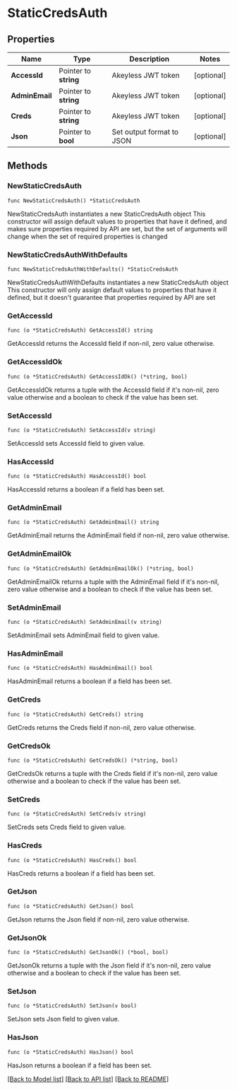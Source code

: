 # StaticCredsAuth

## Properties

Name | Type | Description | Notes
------------ | ------------- | ------------- | -------------
**AccessId** | Pointer to **string** | Akeyless JWT token | [optional] 
**AdminEmail** | Pointer to **string** | Akeyless JWT token | [optional] 
**Creds** | Pointer to **string** | Akeyless JWT token | [optional] 
**Json** | Pointer to **bool** | Set output format to JSON | [optional] 

## Methods

### NewStaticCredsAuth

`func NewStaticCredsAuth() *StaticCredsAuth`

NewStaticCredsAuth instantiates a new StaticCredsAuth object
This constructor will assign default values to properties that have it defined,
and makes sure properties required by API are set, but the set of arguments
will change when the set of required properties is changed

### NewStaticCredsAuthWithDefaults

`func NewStaticCredsAuthWithDefaults() *StaticCredsAuth`

NewStaticCredsAuthWithDefaults instantiates a new StaticCredsAuth object
This constructor will only assign default values to properties that have it defined,
but it doesn't guarantee that properties required by API are set

### GetAccessId

`func (o *StaticCredsAuth) GetAccessId() string`

GetAccessId returns the AccessId field if non-nil, zero value otherwise.

### GetAccessIdOk

`func (o *StaticCredsAuth) GetAccessIdOk() (*string, bool)`

GetAccessIdOk returns a tuple with the AccessId field if it's non-nil, zero value otherwise
and a boolean to check if the value has been set.

### SetAccessId

`func (o *StaticCredsAuth) SetAccessId(v string)`

SetAccessId sets AccessId field to given value.

### HasAccessId

`func (o *StaticCredsAuth) HasAccessId() bool`

HasAccessId returns a boolean if a field has been set.

### GetAdminEmail

`func (o *StaticCredsAuth) GetAdminEmail() string`

GetAdminEmail returns the AdminEmail field if non-nil, zero value otherwise.

### GetAdminEmailOk

`func (o *StaticCredsAuth) GetAdminEmailOk() (*string, bool)`

GetAdminEmailOk returns a tuple with the AdminEmail field if it's non-nil, zero value otherwise
and a boolean to check if the value has been set.

### SetAdminEmail

`func (o *StaticCredsAuth) SetAdminEmail(v string)`

SetAdminEmail sets AdminEmail field to given value.

### HasAdminEmail

`func (o *StaticCredsAuth) HasAdminEmail() bool`

HasAdminEmail returns a boolean if a field has been set.

### GetCreds

`func (o *StaticCredsAuth) GetCreds() string`

GetCreds returns the Creds field if non-nil, zero value otherwise.

### GetCredsOk

`func (o *StaticCredsAuth) GetCredsOk() (*string, bool)`

GetCredsOk returns a tuple with the Creds field if it's non-nil, zero value otherwise
and a boolean to check if the value has been set.

### SetCreds

`func (o *StaticCredsAuth) SetCreds(v string)`

SetCreds sets Creds field to given value.

### HasCreds

`func (o *StaticCredsAuth) HasCreds() bool`

HasCreds returns a boolean if a field has been set.

### GetJson

`func (o *StaticCredsAuth) GetJson() bool`

GetJson returns the Json field if non-nil, zero value otherwise.

### GetJsonOk

`func (o *StaticCredsAuth) GetJsonOk() (*bool, bool)`

GetJsonOk returns a tuple with the Json field if it's non-nil, zero value otherwise
and a boolean to check if the value has been set.

### SetJson

`func (o *StaticCredsAuth) SetJson(v bool)`

SetJson sets Json field to given value.

### HasJson

`func (o *StaticCredsAuth) HasJson() bool`

HasJson returns a boolean if a field has been set.


[[Back to Model list]](../README.md#documentation-for-models) [[Back to API list]](../README.md#documentation-for-api-endpoints) [[Back to README]](../README.md)


